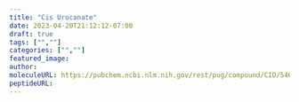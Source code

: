 ```yaml
---
title: "Cis Urocanate"
date: 2023-04-20T21:12:12-07:00
draft: true
tags: ["",""]
categories: ["",""]
featured_image: 
author: 
moleculeURL: https://pubchem.ncbi.nlm.nih.gov/rest/pug/compound/CID/5461073/record/SDF/?record_type=3d&response_type=display
peptideURL:
---
```

